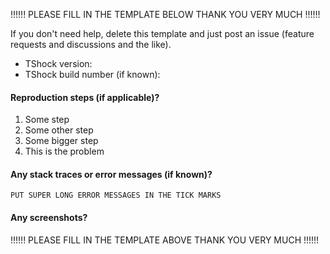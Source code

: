 !!!!!! PLEASE FILL IN THE TEMPLATE BELOW THANK YOU VERY MUCH !!!!!!

If you don't need help, delete this template and just post an issue (feature requests and discussions and the like).

* TShock version:
* TShock build number (if known):

#### Reproduction steps (if applicable)?

1. Some step
2. Some other step
3. Some bigger step
4. This is the problem

#### Any stack traces or error messages (if known)?

```
PUT SUPER LONG ERROR MESSAGES IN THE TICK MARKS
```

#### Any screenshots?

!!!!!! PLEASE FILL IN THE TEMPLATE ABOVE THANK YOU VERY MUCH !!!!!!